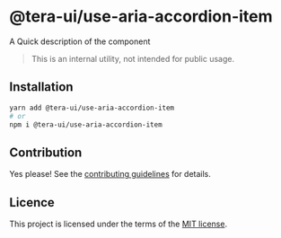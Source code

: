 # @tera-ui/use-aria-accordion-item

A Quick description of the component

> This is an internal utility, not intended for public usage.

## Installation

```sh
yarn add @tera-ui/use-aria-accordion-item
# or
npm i @tera-ui/use-aria-accordion-item
```

## Contribution

Yes please! See the
[contributing guidelines](https://github.com/nextui-org/nextui/blob/master/CONTRIBUTING.md)
for details.

## Licence

This project is licensed under the terms of the
[MIT license](https://github.com/nextui-org/nextui/blob/master/LICENSE).
